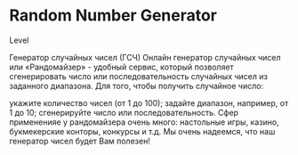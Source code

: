 # Random Number Generator

Level 

Генератор случайных чисел (ГСЧ)
Онлайн генератор случайных чисел или «Рандомайзер» - удобный сервис, который позволяет сгенерировать число или последовательность случайных чисел из заданного диапазона. Для того, чтобы получить случайное число:

укажите количество чисел (от 1 до 100);
задайте диапазон, например, от 1 до 10;
сгенерируйте число или последовательность.
Cфер примененияe у рандомайзера очень много: настольные игры, казино, букмекерские конторы, конкурсы и т.д. Мы очень надеемся, что наш генератор чисел будет Вам полезен!
